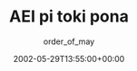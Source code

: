 ---
title: 'AEI pi toki pona'
posts: 1
hash: 't28'
author: 'order_of_may'
date: 2002-05-29T13:55:00+00:00
sources:
  - http://forums.tokipona.org/viewtopic.php%3Ft=28.html
tags:
  - english
  - external
---